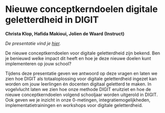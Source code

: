 # Nieuwe conceptkerndoelen digitale geletterdheid in DIGIT

**Christa Klop, Hafida Makioui, Jolien de Waard (Instruct)**

*De presentatie vind je [hier](../assets/20241604_presentatie-digitaal-geletterd-met-digit-ieni.pdf).*

De nieuwe conceptkerndoelen voor digitale geletterdheid zijn bekend. Ben je
benieuwd welke impact dit heeft en hoe je deze nieuwe doelen kunt
implementeren op jouw school?

Tijdens deze presentatie geven we antwoord op deze vragen en laten we zien hoe
DIGIT als totaaloplossing voor digitale geletterdheid ingezet kan worden om
jouw leerlingen én docenten digitaal geletterd te maken. In vogelvlucht laten
we zien hoe onze methode DIGIT eruitziet en hoe de nieuwe conceptkerndoelen
volgend schooljaar worden uitgerold in DIGIT. Ook geven we je inzicht in onze
0-metingen, integratiemogelijkheden, implementatietrainingen en workshops voor
digitale geletterdheid.  